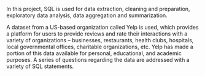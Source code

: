 In this project, SQL is used for data extraction, cleaning and preparation, exploratory data analysis, data aggregation and summarization.

A dataset from a US-based organization called Yelp is used, which provides a platform for users to provide reviews and rate their interactions with a variety of organizations – businesses, restaurants, health clubs, hospitals, local governmental offices, charitable organizations, etc. Yelp has made a portion of this data available for personal, educational, and academic purposes. A series of questions regarding the data are addressed with a variety of SQL statements.
